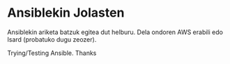# Ansiblekin Jolasten
Ansiblekin ariketa batzuk egitea dut helburu. Dela ondoren AWS erabili edo Isard (probatuko dugu zeozer).

Trying/Testing Ansible. Thanks
